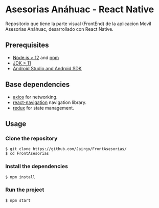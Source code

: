 # Asesorias Anáhuac - React Native
Repositorio que tiene la parte visual (FrontEnd) de la aplicacion Movil Asesorias Anáhuac, desarrollado con React Native. 

## Prerequisites

- [Node.js > 12](https://nodejs.org) and [npm](https://www.npmjs.com/)
- [JDK > 11](https://www.oracle.com/java/technologies/javase-jdk11-downloads.html)
- [Android Studio and Android SDK](https://developer.android.com/studio)

## Base dependencies

- [axios](https://github.com/axios/axios) for networking.
- [react-navigation](https://reactnavigation.org/) navigation library.
- [redux](https://redux.js.org/) for state management.

## Usage

### Clone the repository
    $ git clone https://github.com/Jairgo/FrontAsesorias/
    $ cd FrontAsesorias

### Install the dependencies
    $ npm install
    
 ### Run the project
    $ npm start
    

